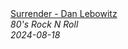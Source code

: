 <!--2024-08-18 03:00:21-->
<div class="yb">
  <a class="nodecor" href="/posts.html?rok/surrender_-_dan_lebowitz">
    <img class="preview" data-videoid="beYM_9oY2MY" src="https://i3.ytimg.com/vi/beYM_9oY2MY/hqdefault.jpg" align="middle" alt="">
  </a>
  <div class="inlbl text">
    <a class="nodecor" href="/posts.html?rok/surrender_-_dan_lebowitz">Surrender - Dan Lebowitz</a><br>
    <i class="smaller2">80's Rock N Roll</i><br>
    <i class="smaller3">2024-08-18</i>
  </div>
</div>
